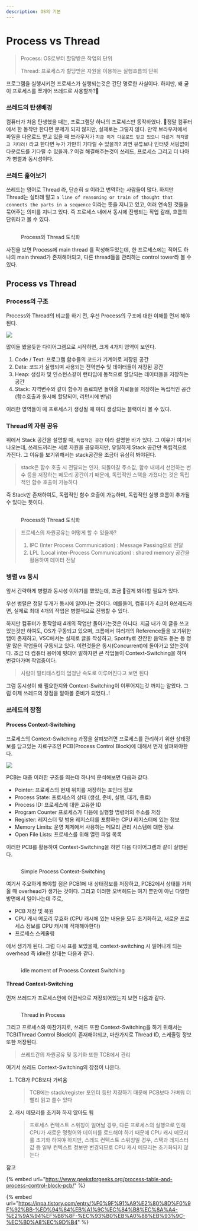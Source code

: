 ```yaml
---
description: OS의 기본
---
```


# Process vs Thread

> Process: OS로부터 할당받은 작업의 단위
>
> Thread: 프로세스가 할당받은 자원을 이용하는 실행흐름의 단위

프로그램을 실행시키면 프로세스가 실행되는것은 간단 명료한 사실이다. 하지만, 왜 굳이 프로세스를 쪼개어 쓰레드로 사용할까?

### 쓰레드의 탄생배경

컴퓨터가 처음 탄생했을 때는, 프로그램당 하나의 프로세스만 동작하였다. 정말 컴퓨터에서 한 동작만 한다면 문제가 되지 않지만, 실제로는 그렇지 않다. 만약 브라우저에서 파일을 다운로드 받고 있을 때 브라우저가 `지금 이거 다운로드 받고 있으니 다른거 하지말고 기다려!` 라고 한다면 누가 가만히 기다릴 수 있을까? 과연 유튜브나 인터넷 서핑없이 다운로드를 기다릴 수 있을까..? 이걸 해결해주는것이 쓰레드, 프로세스 그리고 더 나아가 병렬과 동시성이다.

### 쓰레드 훑어보기

쓰레드는 영어로 Thread 라, 단순히 `실` 이라고 번역하는 사람들이 많다. 하지만 Thread는 실타래 말고 `a line of reasoning or train of thought that connects the parts in a sequence` 이라는 뜻을 지니고 있고, 여러 연속된 것들을 묶어주는 의미를 지니고 있다. 즉 프로세스 내에서 동시에 진행되는 작업 갈래, 흐름의 단위라고 볼 수 있다.&#x20;

<figure><img src="../.gitbook/assets/image (17).png" alt=""><figcaption><p>Process와 Thread 도식화</p></figcaption></figure>

사진을 보면 Process에 main thread 를 작성해두었는데, 한 프로세스에는 적어도 하나의 main thread가 존재해야되고, 다른 thread들을 관리하는 control tower라 볼 수 있다.



## Process vs Thread

### Process의 구조

Process와 Thread의 비교를 하기 전, 우선 Process의 구조에 대한 이해를 먼저 해야된다.

![](<../.gitbook/assets/image (2).png>)

많이들 봤을듯한 다이어그램으로 시작하면, 크게 4가지 영역이 보인다.

1. Code / Text: 프로그램 함수들의 코드가 기계어로 저장된 공간
2. Data: 코드가 실행되며 사용되는 전역변수 및 데이터들이 저장된 공간
3. Heap: 생성자 및 인스턴스같이 런타임에 동적으로 할당되는 데이터들을 저장하는 공간
4. Stack: 지역변수와 같이 함수가 종료되면 돌아올 자료들을 저장하는 독립적인 공간 (함수호출과 동시에 할당되어, 리턴시에 반납)

이러한 영역들이 매 프로세스가 생성될 때 마다 생성되는 블럭이라 볼 수 있다.

### Thread의 자원 공유

위에서 Stack 공간을 설명할 때, `독립적인 공간` 이라 설명한 바가 있다. 그 이유가 여기서 나오는데, 쓰레드끼리는 서로 자원을 공유하지만, 유일하게 Stack 공간만 독립적으로 가진다. 그 이유를 보기위해서는 stack공간을 조금더 유심히 봐야된다.

> stack은 함수 호출 시 전달되는 인자, 되돌아갈 주소값, 함수 내에서 선언하는 변수 등을 저장하는 메모리 공간이기 때문에, 독립적인 스택을 가졌다는 것은 독립적인 함수 호출이 가능하다

즉 Stack만 존재하여도, 독립적인 함수 호출이 가능하며, 독립적인 실행 흐름이 추가될 수 있다는 뜻이다.&#x20;

<figure><img src="../.gitbook/assets/image (1) (1) (4).png" alt=""><figcaption><p>Process와 Thread 도식화</p></figcaption></figure>

> 프로세스의 자원공유는 어떻게 할 수 있을까?
>
> 1. IPC (Inter Process Communication) : Message Passing으로 전달
> 2. LPL (Local inter-Process Communication) : shared memory 공간을 활용하여 데이터 전달

### 병렬 vs 동시

앞서 간략하게 병렬과 동시성 이야기를 했었는데, 조금 깊게 봐야할 필요가 있다.

우선 병렬은 정말 두개가 동시에 일어나는 것이다. 예를들어, 컴퓨터가 4코어 8쓰레드라면, 실제로 최대 4개의 작업은 병렬적으로 진행할 수 있다.&#x20;

하지만 컴퓨터가 동작할때 4개의 작업만 돌아가는것은 아니다. 지금 내가 이 글을 쓰고 있는것만 하여도, OS가 구동되고 있으며, 크롬에서 여러개의 Reference들을 보기위한 탭이 존재하고, VSC에서는 실제로 글을 작성하고, Spotify로 잔잔한 음악도 듣는 등 정말 많은 작업들이 구동되고 있다. 이런것들은 동시(Concurrent)에 돌아가고 있는것이다. 조금 더 컴퓨터 용어에 빗대어 말하자면 큰 작업들이 Context-Switching을 하며 번갈아가며 작업중이다.&#x20;

> 사람이 멀티태스킹의 엄청난 속도로 이루어진다고 보면 된다

그럼 동시성이 왜 필요한지와 Context-Switching이 이루어지는것 까지는 알았다. 그럼 이제 쓰레드의 장점을 알아볼 준비가 되었다..!

### 쓰레드의 장점

#### Process Context-Switching

프로세스의 Context-Switching 과정을 살펴보려면 프로세스를 관리하기 위한 상태정보를 담고있는 자료구조인 PCB(Process Control Block)에 대해서 먼저 살펴봐야한다.

![](<../.gitbook/assets/image (16).png>)

PCB는 대충 이러한 구조를 띄는데 하나씩 분석해보면 다음과 같다.

* Pointer: 프로세스의 현재 위치를 저장하는 포인터 정보
* Process State: 프로세스의 상태 (생성, 준비, 실행, 대기, 종료)
* Process ID: 프로세스에 대한 고유한 ID
* Program Counter  프로세스가 다음에 실행할 명령어의 주소를 저장
* Register: 레지스터 및 범용 레지스터를 포함하는 CPU 레지스터에 있는 정보
* Memory Limits: 운영 체제에서 사용하는 메모리 관리 시스템에 대한 정보
* Open File Lists: 프로세스를 위해 열린 파일 목록

이러한 PCB를 활용하여 Context-Switching을 하면 다음 다이어그램과 같이 실행된다.

<figure><img src="../.gitbook/assets/image (13).png" alt=""><figcaption><p>Simple Process Context-Switching</p></figcaption></figure>

여기서 주요하게 봐야할 점은 PCB1에 내 상태정보를 저장하고, PCB2에서 상태를 가져올 때 overhead가 생기는 것이다. 그리고 이러한 오버헤드는 여기 뿐만이 아닌 다양한 방면에서 일어나는데 주로,&#x20;

* PCB 저장 및 복원
* CPU 캐시 메모리 무효화 (CPU 캐시에 있는 내용을 모두 초기화하고, 새로운 프로세스 정보를 CPU 캐시에 적재해야한다)
* 프로세스 스케줄링

에서 생기게 된다. 그럼 다시 표를 보았을때, context-switching 시 일어나게 되는 overhead 즉 idle한 상태는 다음과 같다.

<figure><img src="../.gitbook/assets/image (6).png" alt=""><figcaption><p>idle moment of Process Context Switching</p></figcaption></figure>

#### Thread Context-Switching

먼저 쓰레드가 프로세스안에 어떤식으로 저장되어있는지 보면 다음과 같다.

<figure><img src="../.gitbook/assets/image (18).png" alt=""><figcaption><p>Thread in Process</p></figcaption></figure>

그리고 프로세스와 마찬가지로, 쓰레드 또한 Context-Switching을 하기 위해서는 TCB(Thread Control Block)이 존재해야되고, 마찬가지로 Thread ID, 스케줄링 정보 또한 저장된다.&#x20;

> 쓰레드간의 자원공유 및 동기화 또한 TCB에서 관리

여기서 쓰레드 Context-Switching의 장점이 나온다.

1.  TCB가 PCB보다 가벼움

    > TCB에는 stack/register 포인터 등만 저장하기 때문에 PCB보다 가벼워 더 빨리 읽고 쓸수 있다
2.  캐시 메모리를 초기화 하지 않아도 됨

    > 프로세스 컨텍스트 스위칭이 일어날 경우, 다른 프로세스의 실행으로 인해 CPU가 새로운 명령어와 데이터를 로드해야 하기 때문에 CPU 캐시 메모리를 초기화 하여야 하지만, 스레드 컨텍스트 스위칭일 경우, 스택과 레지스터 값 등 일부 컨텍스트 정보만 변경되므로 CPU 캐시 메모리는 초기화되지 않는다

&#x20;

참고

{% embed url="https://www.geeksforgeeks.org/process-table-and-process-control-block-pcb/" %}

{% embed url="https://inpa.tistory.com/entry/%F0%9F%91%A9%E2%80%8D%F0%9F%92%BB-%ED%94%84%EB%A1%9C%EC%84%B8%EC%8A%A4-%E2%9A%94%EF%B8%8F-%EC%93%B0%EB%A0%88%EB%93%9C-%EC%B0%A8%EC%9D%B4" %}
